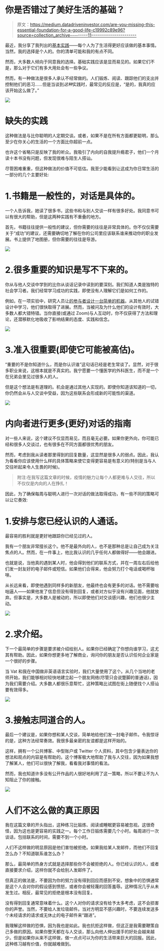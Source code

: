 # 你是否错过了美好生活的基础？

> 原文：<https://medium.datadriveninvestor.com/are-you-missing-this-essential-foundation-for-a-good-life-c19992c89e96?source=collection_archive---------11----------------------->

最近，我分享了我列出的[基本实践](https://www.scotthyoung.com/blog/2020/10/26/foundation-practices/)——每个人为了生活得更好应该做的基本事情。当然，我的选择是个人的。你的清单可能和我的有点不同。

然而，大多数人倾向于同意我的选择。基础实践应该是显而易见的。如果它们不是，那么对于它们有多大用处会有一些争议。

然而，有一种做法是很多人承认不经常做的。人们锻炼、阅读、跟踪他们的支出并控制他们的恶习……但是当谈到*这种*实践时，最常见的反应是，“是的，我真的应该开始这么做了。”

![](img/a0482ca9f97765669c797b0e6e97c0f4.png)

# 缺失的实践

这种做法是与比你聪明的人定期交谈。或者，如果不是在所有方面都更聪明，那么至少在你关心的生活的一个方面比你超前一点。

也许这个省略只是反映了我的听众。我吸引了内向的自我提升瘾君子，他们一个月读十本书没有问题，但发现很难与陌生人搭讪。

尽管困难重重，但这种做法的价值不可低估。我至少能看到让这成为你日常生活的一部分的几个主要好处:

# 1.书籍是一般性的，对话是具体的。

一个人告诉我，她读了很多书，这些书和与别人交谈一样有很多好处。我同意书可以有很大的帮助，但是这两种实践有不重叠的地方。

首先，书籍往往提供一般性的建议，但你需要的往往是非常具体的。你不仅仅需要关于“成功”的建议，还需要确切地了解在你的公司里应该联系谁来推动你的职业发展。书上提供了地图册，但你需要的往往是导游。

![](img/bcac701c625e03f81c2dc9b4184c9399.png)

# 2.很多重要的知识是写不下来的。

你从与他人交谈中学到的比你从谈话记录中读到的要深刻。我们知道人类是独特的社会学习者。我们经常学习成功的实践，即使没有人理解它们是如何工作的。

例如，在一项实验中，研究人员让[的参与者设计一台简单的机器](https://psyarxiv.com/nm5sh/)。从其他人的试错设计中学习，他们很快取得了进展。然而，当被问及为什么他们的设计有效时，大多数人都大错特错。当你直接(或通过 Zoom)与人互动时，你不仅获得了方法和理论，还潜移默化地吸收了影响结果的态度、实践和信念。

![](img/4bc1435c8fe2605a6759ccb9acf42330.png)

# 3.准入很重要(即使它可能被高估)。

“重要的不是你知道什么，而是你认识谁”这句话已经是老生常谈了。显然，对于很多职业来说，这根本就是不真实的。我宁愿要一个懂医学的外科医生，而不是一个在兄弟会里见过很多人的人。

但是这个想法是有道理的。机会是通过其他人实现的。即使你知道该知道的一切，你仍然会从与人交谈中受益，因为这些联系会形成新的可能性的渠道。

![](img/fdc2da47c0b4d31d23a2ce187673b0c6.png)

# 内向者进行更多(更好)对话的指南

对一些人来说，这个建议不仅显而易见，而且毫无必要。如果你更外向，你可能已经和很多人交谈过，也有很多在不同方面都很优秀的朋友。

然而，考虑到我从读者那里得到的回复数量，这显然是很多人的弱点。因此，我认为看看你应该使用什么样的具体策略来使它变得更容易是有意义的(特别是当与人交往听起来令人生畏的时候)。

> 附注:在我写这篇文章的时候，疫情的魅力让每个人都更难与人交往，所以不仅仅是内向的人在挣扎！

因此，为了确保每周与聪明人进行一次对话的做法取得成功，有一些不同的策略可以让它奏效:

# 1.安排与您已经认识的人通话。

最容易的胜利就是更好地跟踪你已经见过的人。

我有一个朋友非常擅长这个。他不是最外向的人，也不是那种总是让自己成为关注焦点的人。然而，在一件事上，他比我认识的几乎任何人都做得好——他会跟进。

也就是说，当他真的遇到某人时，他会得到他们的联系方式，并在一周左右后给他们发一封友好的电子邮件或短信。如果他们合得来，他会努力打个电话或喝杯咖啡。

从长远来看，即使他遇到同样多的新朋友，他最终也会有更多的对话。他不需要咄咄逼人——如果他发了信息但没有得到回复，或者对方似乎没有兴趣见面，他就放弃。但事实是，大多数人是被动的，所以即使他们对交谈感兴趣，他们也很少主动。

![](img/89879b336243bd0f30ee321d82c7f3a5.png)

# 2.求介绍。

下一个最简单的步骤是要求被介绍给别人。如果你已经确定了你想向谁学习，这尤其有帮助。因此，如果你想更多地了解商业，询问你的朋友是否认识任何企业家是一个很好的步骤。

当 Vat 和我在中国做非英语语言实验时，我们大量使用了这个。从几个当地的老师开始，我们能够相对较快地建立起一个朋友网络(尽管只会说蹩脚的普通话)，因为我们需要介绍。大多数人都很乐意帮忙，这种策略比试图在街上随便找个人搭讪要有效得多。

![](img/cbfbb56517061cd04870ab8130719828.png)

# 3.接触志同道合的人。

最后一个建议是，如果你想和某人交谈，简单地给他们发一封电子邮件。令我惊讶的是，这种方法经常奏效。我很多最亲密的友谊都是这样开始的。

这样，拥有一个公共博客、中型账户或 Twitter 个人资料，其中包含少量表达你的想法和观点的内容是有帮助的。这个博客极大地帮助了我与人交往，因为如果我想了解某人，他们可以很快了解我，看看我对事情的看法。

然而，我也知道许多没有公开作品的人很好地利用了这一策略，所以不要让不为人知阻止了你的接触。

![](img/83a3b6a16412d433222943e1b905e7c3.png)

# 人们不这么做的真正原因

我在这篇文章的开头指出，这种练习比锻炼、阅读或睡眠更容易被忽视。这很奇怪，因为这也是更容易的实践之一。每个工作日锻炼需要几个小时。每周进行一次谈话，包括联系的时间，需要不到一个小时。

人们不这样做的明显原因是他们害怕被拒绝。如果我给某人发邮件，而他们不回复怎么办？不知道联系谁怎么办？

那么，最简单的热身方式就是选择那些你不会被拒绝的人。你已经认识的人，或者直接要求介绍，这样你就不会给别人发邮件了。

但真正的做法是，不要因为你的努力没有得到回应而感到不安。想象中的恐惧通常是这个人会对你的假设感到愤怒，或者你会被轻蔑的回答羞辱。这种情况几乎从未发生过。相反，最常见的拒绝是根本没有回复。

没有得到回复通常意味着什么。这个人对你的请求没有给予太多考虑，这不会损害你的声誉。当然，不要给人发垃圾邮件。当对方明显不感兴趣时，不要连续发送多个未经请求的请求或无休止的电子邮件来“跟进”。

我理解这样做的恐惧，因为我也是如此。我也抗拒这样做，但这正是我需要鞭策自己多做的原因。如果你整天都在与人交谈，那么向他人伸出援手的好处会越来越少。但是如果你从来不这样做，做一点点可以为你的生活带来巨大的回报。因此，这种练习越有价值，你就越难做到。